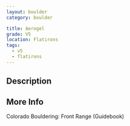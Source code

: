 ```yaml
---
layout: boulder
category: boulder

title: Aerogel
grade: V5
location: Flatirons
tags:
  - v5
  - flatirons
---
```


## Description


## More Info
Colorado Bouldering: Front Range (Guidebook)
